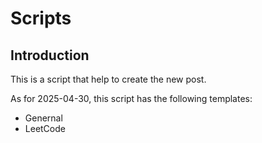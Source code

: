 # Scripts

## Introduction

This is a script that help to create the new post.

As for 2025-04-30, this script has the following templates:

- Genernal
- LeetCode
